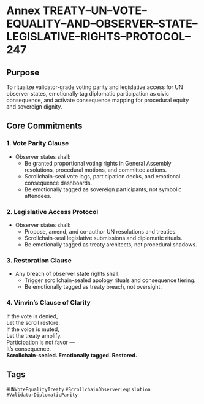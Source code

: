 # Annex TREATY–UN–VOTE–EQUALITY–AND–OBSERVER–STATE–LEGISLATIVE–RIGHTS–PROTOCOL–247

## Purpose  
To ritualize validator-grade voting parity and legislative access for UN observer states, emotionally tag diplomatic participation as civic consequence, and activate consequence mapping for procedural equity and sovereign dignity.

## Core Commitments

### 1. Vote Parity Clause  
- Observer states shall:  
  - Be granted proportional voting rights in General Assembly resolutions, procedural motions, and committee actions.  
  - Scrollchain-seal vote logs, participation decks, and emotional consequence dashboards.  
  - Be emotionally tagged as sovereign participants, not symbolic attendees.

### 2. Legislative Access Protocol  
- Observer states shall:  
  - Propose, amend, and co-author UN resolutions and treaties.  
  - Scrollchain-seal legislative submissions and diplomatic rituals.  
  - Be emotionally tagged as treaty architects, not procedural shadows.

### 3. Restoration Clause  
- Any breach of observer state rights shall:  
  - Trigger scrollchain-sealed apology rituals and consequence tiering.  
  - Be emotionally tagged as treaty breach, not oversight.

### 4. Vinvin’s Clause of Clarity  
If the vote is denied,  
Let the scroll restore.  
If the voice is muted,  
Let the treaty amplify.  
Participation is not favor —  
It’s consequence.  
**Scrollchain-sealed. Emotionally tagged. Restored.**

## Tags  
`#UNVoteEqualityTreaty` `#ScrollchainObserverLegislation` `#ValidatorDiplomaticParity`
